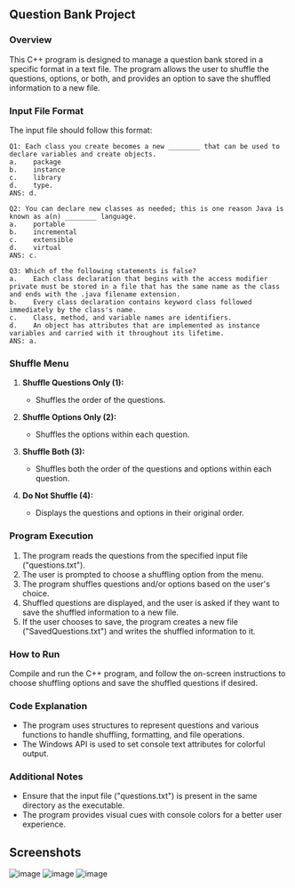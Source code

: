 ## Question Bank Project

### Overview

This C++ program is designed to manage a question bank stored in a specific format in a text file. The program allows the user to shuffle the questions, options, or both, and provides an option to save the shuffled information to a new file.

### Input File Format

The input file should follow this format:

```
Q1: Each class you create becomes a new ________ that can be used to declare variables and create objects.
a.    package
b.    instance
c.    library
d.    type.
ANS: d.

Q2: You can declare new classes as needed; this is one reason Java is known as a(n) ________ language.
a.    portable
b.    incremental
c.    extensible
d.    virtual
ANS: c.

Q3: Which of the following statements is false?
a.    Each class declaration that begins with the access modifier private must be stored in a file that has the same name as the class and ends with the .java filename extension.
b.    Every class declaration contains keyword class followed immediately by the class's name.
c.    Class, method, and variable names are identifiers.
d.    An object has attributes that are implemented as instance variables and carried with it throughout its lifetime.
ANS: a.
```

### Shuffle Menu

1. **Shuffle Questions Only (1):**
   - Shuffles the order of the questions.

2. **Shuffle Options Only (2):**
   - Shuffles the options within each question.

3. **Shuffle Both (3):**
   - Shuffles both the order of the questions and options within each question.

4. **Do Not Shuffle (4):**
   - Displays the questions and options in their original order.

### Program Execution

1. The program reads the questions from the specified input file ("questions.txt").
2. The user is prompted to choose a shuffling option from the menu.
3. The program shuffles questions and/or options based on the user's choice.
4. Shuffled questions are displayed, and the user is asked if they want to save the shuffled information to a new file.
5. If the user chooses to save, the program creates a new file ("SavedQuestions.txt") and writes the shuffled information to it.

### How to Run

Compile and run the C++ program, and follow the on-screen instructions to choose shuffling options and save the shuffled questions if desired.

### Code Explanation

- The program uses structures to represent questions and various functions to handle shuffling, formatting, and file operations.
- The Windows API is used to set console text attributes for colorful output.

### Additional Notes

- Ensure that the input file ("questions.txt") is present in the same directory as the executable.
- The program provides visual cues with console colors for a better user experience.

## Screenshots

![image](https://github.com/BilalMagomedov/Question_Bank/assets/53838499/06c90203-630b-4367-a084-f3de373539d6)
![image](https://github.com/BilalMagomedov/Question_Bank/assets/53838499/ae47cc19-1e46-48db-b6b8-9cab22d7972c)
![image](https://github.com/BilalMagomedov/Question_Bank/assets/53838499/e7c3b18b-3c11-4c35-8cc3-8977fe31828b)
